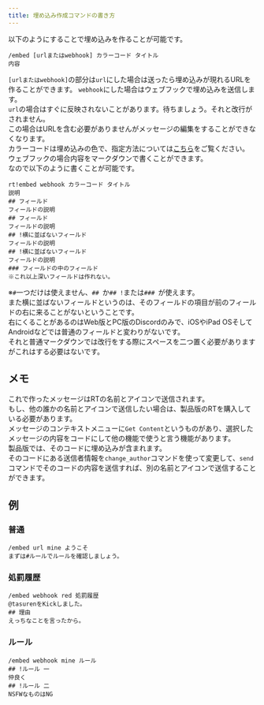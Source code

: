 ```yaml
---
title: 埋め込み作成コマンドの書き方
---
```


以下のようにすることで埋め込みを作ることが可能です。
```
/embed [urlまたはwebhook] カラーコード タイトル
内容
```
`[urlまたはwebhook]`の部分は`url`にした場合は送ったら埋め込みが現れるURLを作ることができます。
`webhook`にした場合はウェブフックで埋め込みを送信します。  
`url`の場合はすぐに反映されないことがあります。待ちましょう。それと改行がされません。  
この場合はURLを含む必要がありませんがメッセージの編集をすることができなくなります。  
カラーコードは埋め込みの色で、指定方法については[こちら](./color)をご覧ください。  
ウェブフックの場合内容をマークダウンで書くことができます。  
なので以下のように書くことが可能です。
```
rt!embed webhook カラーコード タイトル
説明
## フィールド
フィールドの説明
## フィールド
フィールドの説明
## !横に並ばないフィールド
フィールドの説明
## !横に並ばないフィールド
フィールドの説明
### フィールドの中のフィールド
※これ以上深いフィールドは作れない。
```
※`#`一つだけは使えません、`## `か`## !`または`### `が使えます。  
また横に並ばないフィールドというのは、そのフィールドの項目が前のフィールドの右に来ることがないということです。  
右にくることがあるのはWeb版とPC版のDiscordのみで、iOSやiPad OSそしてAndroidなどでは普通のフィールドと変わりがないです。  
それと普通マークダウンでは改行をする際にスペースを二つ置く必要がありますがこれはする必要はないです。

## メモ
これで作ったメッセージはRTの名前とアイコンで送信されます。  
もし、他の誰かの名前とアイコンで送信したい場合は、製品版のRTを購入している必要があります。  
メッセージのコンテキストメニューに`Get Content`というものがあり、選択したメッセージの内容をコードにして他の機能で使うと言う機能があります。  
製品版では、そのコードに埋め込みが含まれます。  
そのコードにある送信者情報を`change_author`コマンドを使って変更して、`send`コマンドでそのコードの内容を送信すれば、別の名前とアイコンで送信することができます。

## 例
### 普通
```
/embed url mine ようこそ
まずは#ルールでルールを確認しましょう。
```
### 処罰履歴
```
/embed webhook red 処罰履歴
@tasurenをKickしました。
## 理由
えっちなことを言ったから。
```
### ルール
```
/embed webhook mine ルール
## !ルール 一
仲良く
## !ルール 二
NSFWなものはNG
```
